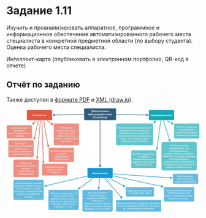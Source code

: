 # Задание 1.11

Изучить и проанализировать аппаратное, программное и информационное обеспечение автоматизированного рабочего места специалиста в конкретной предметной области (по выбору студента). Оценка рабочего места специалиста.

Интеллект-карта (опубликовать в электронном портфолио, QR-код в отчете)

## Отчёт по заданию

Также доступен в [формате PDF](1.11.pdf) и [XML (draw.io)](1.11.xml).

![JPEG версия](1.11.jpg)

